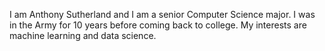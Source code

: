 I am Anthony Sutherland and I am a senior Computer Science major.  I was in the Army for 10 years before coming back to college.  My interests are machine learning and data science.  
